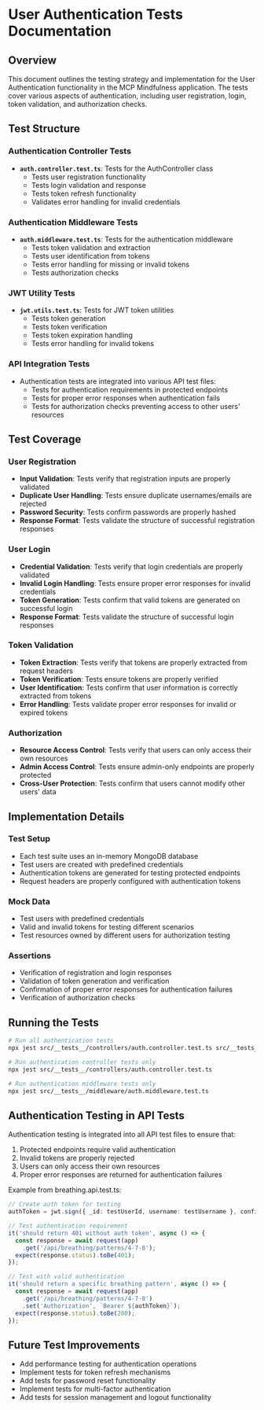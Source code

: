 # User Authentication Tests Documentation

## Overview
This document outlines the testing strategy and implementation for the User Authentication functionality in the MCP Mindfulness application. The tests cover various aspects of authentication, including user registration, login, token validation, and authorization checks.

## Test Structure

### Authentication Controller Tests
- **`auth.controller.test.ts`**: Tests for the AuthController class
  - Tests user registration functionality
  - Tests login validation and response
  - Tests token refresh functionality
  - Validates error handling for invalid credentials

### Authentication Middleware Tests
- **`auth.middleware.test.ts`**: Tests for the authentication middleware
  - Tests token validation and extraction
  - Tests user identification from tokens
  - Tests error handling for missing or invalid tokens
  - Tests authorization checks

### JWT Utility Tests
- **`jwt.utils.test.ts`**: Tests for JWT token utilities
  - Tests token generation
  - Tests token verification
  - Tests token expiration handling
  - Tests error handling for invalid tokens

### API Integration Tests
- Authentication tests are integrated into various API test files:
  - Tests for authentication requirements in protected endpoints
  - Tests for proper error responses when authentication fails
  - Tests for authorization checks preventing access to other users' resources

## Test Coverage

### User Registration
- **Input Validation**: Tests verify that registration inputs are properly validated
- **Duplicate User Handling**: Tests ensure duplicate usernames/emails are rejected
- **Password Security**: Tests confirm passwords are properly hashed
- **Response Format**: Tests validate the structure of successful registration responses

### User Login
- **Credential Validation**: Tests verify that login credentials are properly validated
- **Invalid Login Handling**: Tests ensure proper error responses for invalid credentials
- **Token Generation**: Tests confirm that valid tokens are generated on successful login
- **Response Format**: Tests validate the structure of successful login responses

### Token Validation
- **Token Extraction**: Tests verify that tokens are properly extracted from request headers
- **Token Verification**: Tests ensure tokens are properly verified
- **User Identification**: Tests confirm that user information is correctly extracted from tokens
- **Error Handling**: Tests validate proper error responses for invalid or expired tokens

### Authorization
- **Resource Access Control**: Tests verify that users can only access their own resources
- **Admin Access Control**: Tests ensure admin-only endpoints are properly protected
- **Cross-User Protection**: Tests confirm that users cannot modify other users' data

## Implementation Details

### Test Setup
- Each test suite uses an in-memory MongoDB database
- Test users are created with predefined credentials
- Authentication tokens are generated for testing protected endpoints
- Request headers are properly configured with authentication tokens

### Mock Data
- Test users with predefined credentials
- Valid and invalid tokens for testing different scenarios
- Test resources owned by different users for authorization testing

### Assertions
- Verification of registration and login responses
- Validation of token generation and verification
- Confirmation of proper error responses for authentication failures
- Verification of authorization checks

## Running the Tests
```bash
# Run all authentication tests
npx jest src/__tests__/controllers/auth.controller.test.ts src/__tests__/middleware/auth.middleware.test.ts src/__tests__/utils/jwt.utils.test.ts

# Run authentication controller tests only
npx jest src/__tests__/controllers/auth.controller.test.ts

# Run authentication middleware tests only
npx jest src/__tests__/middleware/auth.middleware.test.ts
```

## Authentication Testing in API Tests
Authentication testing is integrated into all API test files to ensure that:
1. Protected endpoints require valid authentication
2. Invalid tokens are properly rejected
3. Users can only access their own resources
4. Proper error responses are returned for authentication failures

Example from breathing.api.test.ts:
```typescript
// Create auth token for testing
authToken = jwt.sign({ _id: testUserId, username: testUsername }, config.jwtSecret, { expiresIn: '1h' });

// Test authentication requirement
it('should return 401 without auth token', async () => {
  const response = await request(app)
    .get('/api/breathing/patterns/4-7-8');
  expect(response.status).toBe(401);
});

// Test with valid authentication
it('should return a specific breathing pattern', async () => {
  const response = await request(app)
    .get('/api/breathing/patterns/4-7-8')
    .set('Authorization', `Bearer ${authToken}`);
  expect(response.status).toBe(200);
});
```

## Future Test Improvements
- Add performance testing for authentication operations
- Implement tests for token refresh mechanisms
- Add tests for password reset functionality
- Implement tests for multi-factor authentication
- Add tests for session management and logout functionality 
